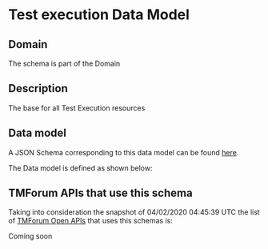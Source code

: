 # Test execution Data Model

## Domain

The  schema is part of the  Domain

## Description

The base for all Test Execution resources

## Data model

A JSON Schema corresponding to this data model can be found
[here](https://github.com/tmforum-rand/schemas/blob/candidates/Common/TestExecution.schema.json).

The Data model is defined as shown below:




## TMForum APIs that use this schema

Taking into consideration the snapshot of 04/02/2020 04:45:39 UTC the list of [TMForum Open APIs](https://www.tmforum.org/open-apis/) that uses this schemas is:

Coming soon